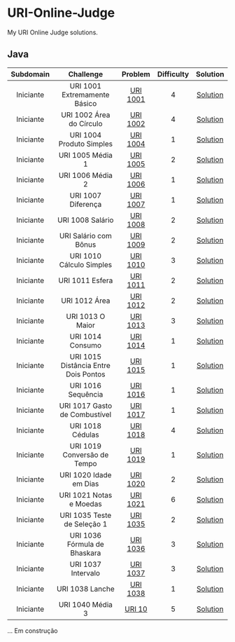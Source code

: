 # URI-Online-Judge

My URI Online Judge solutions.

## Java
| Subdomain	| Challenge	| Problem	| Difficulty | Solution |
|:---: | :---:| :---: | :---: | :---: | 
| Iniciante | URI 1001 Extremamente Básico | [URI 1001](https://www.urionlinejudge.com.br/judge/pt/problems/view/1001) | 4 | [Solution](https://github.com/GabrielaAnjos/URI-Online-Judge/blob/master/Iniciante/URI1001ExtremamenteBasico.java) |
| Iniciante | URI 1002 Área do Círculo | [URI 1002](https://www.urionlinejudge.com.br/judge/pt/problems/view/1002) | 4 | [Solution](https://github.com/GabrielaAnjos/URI-Online-Judge/blob/master/Iniciante/URI1002AreaDoCirculo.java) |
| Iniciante | URI 1004 Produto Simples | [URI 1004](https://www.urionlinejudge.com.br/judge/pt/problems/view/1004) | 1 | [Solution](https://github.com/GabrielaAnjos/URI-Online-Judge/blob/master/Iniciante/URI1004ProdutoSimples.java) |
| Iniciante | URI 1005 Média 1 | [URI 1005](https://www.urionlinejudge.com.br/judge/pt/problems/view/1005) | 2 | [Solution](https://github.com/GabrielaAnjos/URI-Online-Judge/blob/master/Iniciante/URI1005Media1.java) |
| Iniciante | URI 1006 Média 2 | [URI 1006](https://www.urionlinejudge.com.br/judge/pt/problems/view/1006) | 1 | [Solution](https://github.com/GabrielaAnjos/URI-Online-Judge/blob/master/Iniciante/URI1006Media2.java) |
| Iniciante | URI 1007 Diferença | [URI 1007](https://www.urionlinejudge.com.br/judge/pt/problems/view/1007) | 1 | [Solution](https://github.com/GabrielaAnjos/URI-Online-Judge/blob/master/Iniciante/URI1007Diferenca.java) |
| Iniciante | URI 1008 Salário | [URI 1008](https://www.urionlinejudge.com.br/judge/pt/problems/view/1008) | 2 | [Solution](https://github.com/GabrielaAnjos/URI-Online-Judge/blob/master/Iniciante/URI1008Salario.java) |
| Iniciante | URI Salário com Bônus | [URI 1009](https://www.urionlinejudge.com.br/judge/pt/problems/view/1009) | 2 | [Solution](https://github.com/GabrielaAnjos/URI-Online-Judge/blob/master/Iniciante/URI1009SalarioComBonus.java) |
| Iniciante | URI 1010 Cálculo Simples | [URI 1010](https://www.urionlinejudge.com.br/judge/pt/problems/view/1010) | 3 | [Solution](https://github.com/GabrielaAnjos/URI-Online-Judge/blob/master/Iniciante/URI1010CalculoSimples.java) |
| Iniciante | URI 1011 Esfera | [URI 1011](https://www.urionlinejudge.com.br/judge/pt/problems/view/1011) | 2 | [Solution](https://github.com/GabrielaAnjos/URI-Online-Judge/blob/master/Iniciante/URI1011Esfera.java) |
| Iniciante | URI 1012 Área | [URI 1012](https://www.urionlinejudge.com.br/judge/pt/problems/view/1012) | 2 | [Solution](https://github.com/GabrielaAnjos/URI-Online-Judge/blob/master/Iniciante/URI1012Area.java) |
| Iniciante | URI 1013 O Maior | [URI 1013](https://www.urionlinejudge.com.br/judge/pt/problems/view/1013) | 3 | [Solution](https://github.com/GabrielaAnjos/URI-Online-Judge/blob/master/Iniciante/URI1013OMaior.java) |
| Iniciante | URI 1014 Consumo | [URI 1014](https://www.urionlinejudge.com.br/judge/pt/problems/view/1014) | 1 | [Solution](https://github.com/GabrielaAnjos/URI-Online-Judge/blob/master/Iniciante/URI1014Consumo.java) |
| Iniciante | URI 1015 Distância Entre Dois Pontos| [URI 1015](https://www.urionlinejudge.com.br/judge/pt/problems/view/1015) | 1 | [Solution](https://github.com/GabrielaAnjos/URI-Online-Judge/blob/master/Iniciante/URI1015DistEntreDoisPontos.java) |
| Iniciante | URI 1016 Sequência | [URI 1016](https://www.urionlinejudge.com.br/judge/pt/problems/view/1016) | 1 | [Solution](https://github.com/GabrielaAnjos/URI-Online-Judge/blob/master/Iniciante/URI1016Distancia.java) |
| Iniciante | URI 1017 Gasto de Combustível | [URI 1017](https://www.urionlinejudge.com.br/judge/pt/problems/view/1017) | 1 | [Solution](https://github.com/GabrielaAnjos/URI-Online-Judge/blob/master/Iniciante/URI1017GastoDeCombust%C3%ADvel.java) |
| Iniciante | URI 1018 Cédulas | [URI 1018](https://www.urionlinejudge.com.br/judge/pt/problems/view/1018) | 4 | [Solution](https://github.com/GabrielaAnjos/URI-Online-Judge/blob/master/Iniciante/URI1018Cedulas.java) |
| Iniciante | URI 1019 Conversão de Tempo | [URI 1019](https://www.urionlinejudge.com.br/judge/pt/problems/view/1019) | 1 | [Solution](https://github.com/GabrielaAnjos/URI-Online-Judge/blob/master/Iniciante/URI1019ConversaoDeTempo.java) |
| Iniciante | URI 1020 Idade em Dias | [URI 1020](https://www.urionlinejudge.com.br/judge/pt/problems/view/1020) | 2 | [Solution](https://github.com/GabrielaAnjos/URI-Online-Judge/blob/master/Iniciante/URI1020IdadeEmDias.java) |
| Iniciante | URI 1021 Notas e Moedas | [URI 1021](https://www.urionlinejudge.com.br/judge/pt/problems/view/1021) | 6 | [Solution](https://github.com/GabrielaAnjos/URI-Online-Judge/blob/master/Iniciante/URI1021NotasEMoedas.java) |
| Iniciante | URI 1035 Teste de Seleção 1 | [URI 1035](https://www.urionlinejudge.com.br/judge/pt/problems/view/1035) | 2 | [Solution](https://github.com/GabrielaAnjos/URI-Online-Judge/blob/master/Iniciante/URI1035TesteDeSelecao1.java) |
| Iniciante | URI 1036 Fórmula de Bhaskara | [URI 1036](https://www.urionlinejudge.com.br/judge/pt/problems/view/1036) | 3 | [Solution](https://github.com/GabrielaAnjos/URI-Online-Judge/blob/master/Iniciante/URI1036FormulaDeBhaskara.java) |
| Iniciante | URI 1037 Intervalo | [URI 1037](https://www.urionlinejudge.com.br/judge/pt/problems/view/1037) | 3 | [Solution](https://github.com/GabrielaAnjos/URI-Online-Judge/blob/master/Iniciante/URI1037Intervalo.java) |
| Iniciante | URI 1038 Lanche | [URI 1038](https://www.urionlinejudge.com.br/judge/pt/problems/view/1038) | 1 | [Solution](https://github.com/GabrielaAnjos/URI-Online-Judge/blob/master/Iniciante/URI1038Lanche.java) |
| Iniciante | URI 1040 Média 3 | [URI 10](https://www.urionlinejudge.com.br/judge/pt/problems/view/1040) | 5 | [Solution](https://github.com/GabrielaAnjos/URI-Online-Judge/blob/master/Iniciante/URI1040Media3.java) |

... Em construção
